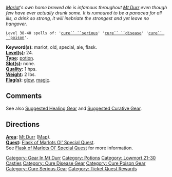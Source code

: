*[Marlot](Marlot "wikilink")'s own home brewed ale is infamous
throughout [Mt Durr](:Category:_Mt_Durr "wikilink") even though few have
ever actually drunk some. It is rumoured to be a panacea for all ills, a
drink so strong, it will inebriate the strongest and yet leave no
hangover.*

`Level 38-40 spells of: '`[`cure`` ``serious`](Cure_Serious "wikilink")`' '`[`cure`` ``disease`](Cure_Disease "wikilink")`' '`[`cure`` ``poison`](Cure_Poison "wikilink")`'.`

**Keyword(s):** marlot, old, special, ale, flask.  
**[Level(s)](Object_Level "wikilink"):** 24.  
**[Type](:Category:_Object_Types "wikilink"):**
[potion](:Category:_Potions "wikilink").  
**[Slot(s)](Object_Slots "wikilink"):** none.  
**[Quality](Object_Quality "wikilink"):** 1 hps.  
**[Weight](Object_Weight "wikilink"):** 2 lbs.  
**[Flag(s)](:Category:_Object_Flags "wikilink"):**
[glow](Glow_Flag "wikilink"), [magic](Magic_Flag "wikilink").  

## Comments

See also [Suggested Healing
Gear](Suggested_Spellcasting_Gear_#Suggested_Healing_Gear "wikilink")
and [Suggested Curative
Gear](Suggested_Spellcasting_Gear_#Suggested_Curative_Gear "wikilink").

## Directions

**[Area](:Category:_Areas "wikilink"):** [Mt
Durr](:Category:_Mt_Durr "wikilink") ([Map](Mt_Durr_Map "wikilink")).  
**[Quest](:Category:_Ticket_Quests "wikilink"):** [Flask of Marlots Ol'
Special Quest](Flask_Of_Marlots_Ol'_Special_Quest "wikilink").  
See [Flask of Marlots Ol' Special
Quest](Flask_Of_Marlots_Ol'_Special_Quest "wikilink") for more
information.  

[Category: Gear In Mt Durr](Category:_Gear_In_Mt_Durr "wikilink")
[Category: Potions](Category:_Potions "wikilink") [Category: Lowmort
21-30 Casties](Category:_Lowmort_21-30_Casties "wikilink") [Category:
Cure Disease Gear](Category:_Cure_Disease_Gear "wikilink") [Category:
Cure Poison Gear](Category:_Cure_Poison_Gear "wikilink") [Category: Cure
Serious Gear](Category:_Cure_Serious_Gear "wikilink") [Category: Ticket
Quest Rewards](Category:_Ticket_Quest_Rewards "wikilink")
